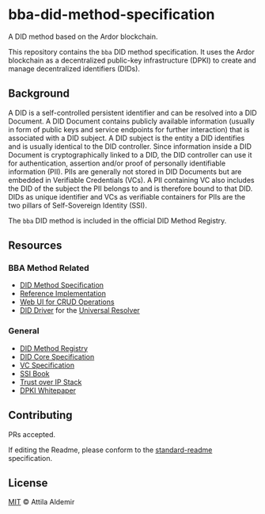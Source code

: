 # bba-did-method-specification

A DID method based on the Ardor blockchain.

This repository contains the `bba` DID method specification. It uses the Ardor blockchain as a decentralized public-key infrastructure (DPKI) to create and manage decentralized identifiers (DIDs). 


## Background

A DID is a self-controlled persistent identifier and can be resolved into a DID Document. A DID Document contains publicly available information (usually in form of public keys and service endpoints for further interaction) that is associated with a DID subject. A DID subject is the entity a DID identifies and is usually identical to the DID controller. Since information inside a DID Document is cryptographically linked to a DID, the DID controller can use it for authentication, assertion and/or proof of personally identifiable information (PII). PIIs are generally not stored in DID Documents but are embedded in Verifiable Credentials (VCs). A PII containing VC also includes the DID of the subject the PII belongs to and is therefore bound to that DID. DIDs as unique identifier and VCs as verifiable containers for PIIs are the two pillars of Self-Sovereign Identity (SSI).

The `bba` DID method is included in the official DID Method Registry.


## Resources

### BBA Method Related

- [DID Method Specification](docs/markdown/spec.md)
- [Reference Implementation](https://github.com/blobaa/bba-did-method-handler-ts)
- [Web UI for CRUD Operations](https://wubco.blobaa.dev)
- [DID Driver](https://github.com/blobaa/bba-did-driver) for the [Universal Resolver](https://dev.uniresolver.io)


### General

- [DID Method Registry](https://w3c.github.io/did-spec-registries/#did-methods)
- [DID Core Specification](https://www.w3.org/TR/did-core/)
- [VC Specification](https://www.w3.org/TR/vc-data-model/)
- [SSI Book](https://www.manning.com/books/self-sovereign-identity)
- [Trust over IP Stack](https://trustoverip.org/wp-content/uploads/sites/98/2020/05/toip_introduction_050520.pdf)
- [DPKI Whitepaper](https://www.weboftrust.info/downloads/dpki.pdf)


## Contributing

PRs accepted.

If editing the Readme, please conform to the [standard-readme](https://github.com/RichardLitt/standard-readme) specification.


## License

[MIT](./LICENSE) © Attila Aldemir
